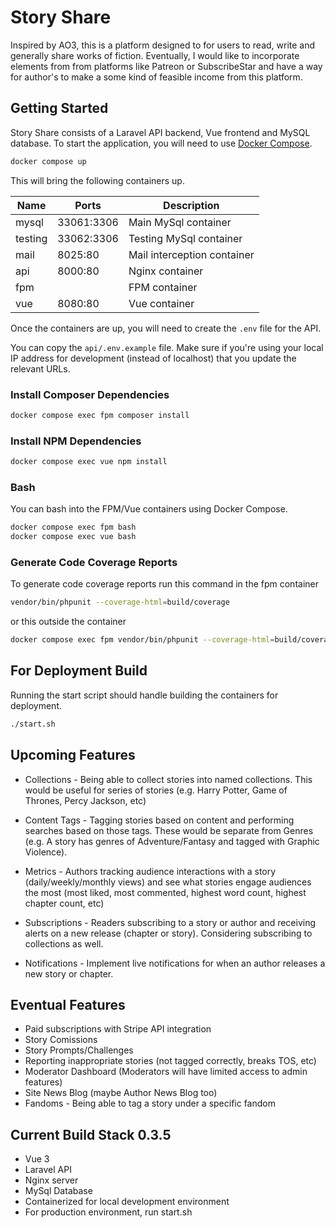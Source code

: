# Story Share
Inspired by AO3, this is a platform designed to for users to read, write and generally share works of fiction. Eventually, I would like to incorporate elements from from platforms like Patreon or SubscribeStar and have a way for author's to make a some kind of feasible income from this platform.

## Getting Started
Story Share consists of a Laravel API backend, Vue frontend and MySQL database. To start the application, you will need to use [Docker Compose](https://docs.docker.com/compose/). 

```bash
docker compose up
```

This will bring the following containers up.

| Name              | Ports             | Description                                       |
|-------------------|-------------------|---------------------------------------------------|
| mysql             | 33061:3306        | Main MySql container                              |
| testing           | 33062:3306        | Testing MySql container                           |
| mail              | 8025:80           | Mail interception container                       |
| api               | 8000:80           | Nginx container                                   |
| fpm               |                   | FPM container                                     |
| vue               | 8080:80           | Vue container                                     |

Once the containers are up, you will need to create the `.env` file for the API.

You can copy the `api/.env.example` file. Make sure if you're using your local IP address for development (instead of localhost) that you update the relevant URLs.

### Install Composer Dependencies
```bash
docker compose exec fpm composer install
```

### Install NPM Dependencies
```bash
docker compose exec vue npm install
```

### Bash
You can bash into the FPM/Vue containers using Docker Compose.

```bash
docker compose exec fpm bash
docker compose exec vue bash
```

### Generate Code Coverage Reports
To generate code coverage reports run this command in the fpm container
```bash
vendor/bin/phpunit --coverage-html=build/coverage
```
or this outside the container
```bash
docker compose exec fpm vendor/bin/phpunit --coverage-html=build/coverage
```

## For Deployment Build
Running the start script should handle building the containers for deployment.

```bash
./start.sh
```

## Upcoming Features
- Collections - Being able to collect stories into named collections. This would be useful for series of stories (e.g. Harry Potter, Game of Thrones, Percy Jackson, etc)

- Content Tags - Tagging stories based on content and performing searches based on those tags. These would be separate from Genres (e.g. A story has genres of Adventure/Fantasy and tagged with Graphic Violence).

-  Metrics - Authors tracking audience interactions with a story (daily/weekly/monthly views) and see what stories engage audiences the most (most liked, most commented, highest word count, highest chapter count, etc)

- Subscriptions - Readers subscribing to a story or author and receiving alerts on a new release (chapter or story). Considering subscribing to collections as well.

- Notifications - Implement live notifications for when an author releases a new story or chapter.

## Eventual Features
- Paid subscriptions with Stripe API integration
- Story Comissions
- Story Prompts/Challenges
- Reporting inappropriate stories (not tagged correctly, breaks TOS, etc)
- Moderator Dashboard (Moderators will have limited access to admin features)
- Site News Blog (maybe Author News Blog too)
- Fandoms - Being able to tag a story under a specific fandom

## Current Build Stack 0.3.5
- Vue 3
- Laravel API
- Nginx server
- MySql Database
- Containerized for local development environment
- For production environment, run start.sh

